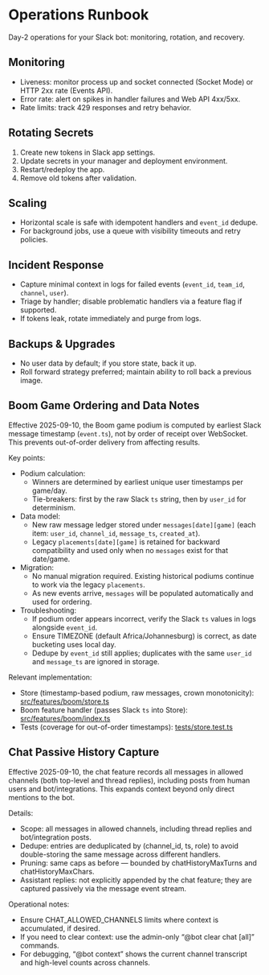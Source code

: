 # Operations Runbook

Day-2 operations for your Slack bot: monitoring, rotation, and recovery.

## Monitoring
- Liveness: monitor process up and socket connected (Socket Mode) or HTTP 2xx rate (Events API).
- Error rate: alert on spikes in handler failures and Web API 4xx/5xx.
- Rate limits: track 429 responses and retry behavior.

## Rotating Secrets
1. Create new tokens in Slack app settings.
2. Update secrets in your manager and deployment environment.
3. Restart/redeploy the app.
4. Remove old tokens after validation.

## Scaling
- Horizontal scale is safe with idempotent handlers and `event_id` dedupe.
- For background jobs, use a queue with visibility timeouts and retry policies.

## Incident Response
- Capture minimal context in logs for failed events (`event_id`, `team_id`, `channel`, `user`).
- Triage by handler; disable problematic handlers via a feature flag if supported.
- If tokens leak, rotate immediately and purge from logs.

## Backups & Upgrades
- No user data by default; if you store state, back it up.
- Roll forward strategy preferred; maintain ability to roll back a previous image.


## Boom Game Ordering and Data Notes

Effective 2025-09-10, the Boom game podium is computed by earliest Slack message timestamp (`event.ts`), not by order of receipt over WebSocket. This prevents out-of-order delivery from affecting results.

Key points:
- Podium calculation:
  - Winners are determined by earliest unique user timestamps per game/day.
  - Tie-breakers: first by the raw Slack `ts` string, then by `user_id` for determinism.
- Data model:
  - New raw message ledger stored under `messages[date][game]` (each item: `user_id`, `channel_id`, `message_ts`, `created_at`).
  - Legacy `placements[date][game]` is retained for backward compatibility and used only when no `messages` exist for that date/game.
- Migration:
  - No manual migration required. Existing historical podiums continue to work via the legacy `placements`.
  - As new events arrive, `messages` will be populated automatically and used for ordering.
- Troubleshooting:
  - If podium order appears incorrect, verify the Slack `ts` values in logs alongside `event_id`.
  - Ensure TIMEZONE (default Africa/Johannesburg) is correct, as date bucketing uses local day.
  - Dedupe by `event_id` still applies; duplicates with the same `user_id` and `message_ts` are ignored in storage.

Relevant implementation:
- Store (timestamp-based podium, raw messages, crown monotonicity): [src/features/boom/store.ts](../src/features/boom/store.ts)
- Boom feature handler (passes Slack `ts` into Store): [src/features/boom/index.ts](../src/features/boom/index.ts)
- Tests (coverage for out-of-order timestamps): [tests/store.test.ts](../tests/store.test.ts)

## Chat Passive History Capture

Effective 2025-09-10, the chat feature records all messages in allowed channels (both top-level and thread replies), including posts from human users and bot/integrations. This expands context beyond only direct mentions to the bot.

Details:
- Scope: all messages in allowed channels, including thread replies and bot/integration posts.
- Dedupe: entries are deduplicated by (channel_id, ts, role) to avoid double-storing the same message across different handlers.
- Pruning: same caps as before — bounded by chatHistoryMaxTurns and chatHistoryMaxChars.
- Assistant replies: not explicitly appended by the chat feature; they are captured passively via the message event stream.

Operational notes:
- Ensure CHAT_ALLOWED_CHANNELS limits where context is accumulated, if desired.
- If you need to clear context: use the admin-only “@bot clear chat [all]” commands.
- For debugging, “@bot context” shows the current channel transcript and high-level counts across channels.
